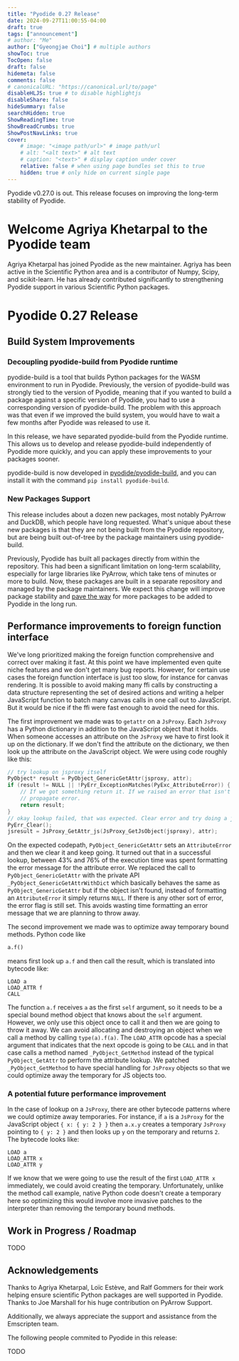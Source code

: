 ```yaml
---
title: "Pyodide 0.27 Release"
date: 2024-09-27T11:00:55-04:00
draft: true
tags: ["announcement"]
# author: "Me"
author: ["Gyeongjae Choi"] # multiple authors
showToc: true
TocOpen: false
draft: false
hidemeta: false
comments: false
# canonicalURL: "https://canonical.url/to/page"
disableHLJS: true # to disable highlightjs
disableShare: false
hideSummary: false
searchHidden: true
ShowReadingTime: true
ShowBreadCrumbs: true
ShowPostNavLinks: true
cover:
    # image: "<image path/url>" # image path/url
    # alt: "<alt text>" # alt text
    # caption: "<text>" # display caption under cover
    relative: false # when using page bundles set this to true
    hidden: true # only hide on current single page
---
```


Pyodide v0.27.0 is out. This release focuses on improving the long-term stability of Pyodide.

# Welcome Agriya Khetarpal to the Pyodide team

Agriya Khetarpal has joined Pyodide as the new maintainer.
Agriya has been active in the Scientific Python area and is a contributor of Numpy, Scipy, and scikit-learn.
He has already contributed significantly to strengthening Pyodide support in various Scientific Python packages.

# Pyodide 0.27 Release

## Build System Improvements

### Decoupling pyodide-build from Pyodide runtime

pyodide-build is a tool that builds Python packages for the WASM environment to run in Pyodide.
Previously, the version of pyodide-build was strongly tied to the version of Pyodide,
meaning that if you wanted to build a package against a specific version of Pyodide, you had to use a corresponding version of pyodide-build.
The problem with this approach was that even if we improved the build system, you would have to wait a few months after Pyodide was released to use it.

In this release, we have separated pyodide-build from the Pyodide runtime.
This allows us to develop and release pyodide-build independently of Pyodide more quickly,
and you can apply these improvements to your packages sooner.

pyodide-build is now developed in [pyodide/pyodide-build](https://github.com/pyodide/pyodide-build),
and you can install it with the command `pip install pyodide-build`.

### New Packages Support

This release includes about a dozen new packages, most notably PyArrow and DuckDB, which people have long requested.
What's unique about these new packages is that they are not being built from the Pyodide repository,
but are being built out-of-tree by the package maintainers using pyodide-build.

Previously, Pyodide has built all packages directly from within the repository.
This had been a significant limitation on long-term scalability,
especially for large libraries like PyArrow, which take tens of minutes or more to build.
Now, these packages are built in a separate repository and managed by the package maintainers.
We expect this change will improve package stability and [pave the way](https://github.com/pyodide/pyodide/issues/4918) for more packages to be added to Pyodide in the long run.

## Performance improvements to foreign function interface

We've long prioritized making the foreign function comprehensive and correct
over making it fast. At this point we have implemented even quite niche features
and we don't get many bug reports. However, for certain use cases the foreign
function interface is just too slow, for instance for canvas rendering. It is
possible to avoid making many ffi calls by constructing a data structure
representing the set of desired actions and writing a helper JavaScript function
to batch many canvas calls in one call out to JavaScript. But it would be nice
if the ffi were fast enough to avoid the need for this.

The first improvement we made was to `getattr` on a `JsProxy`. Each `JsProxy`
has a Python dictionary in addition to the JavaScript object that it holds. When
someone accesses an attribute on the `JsProxy` we have to first look it up on
the dictionary. If we don't find the attribute on the dictionary, we then look
up the attribute on the JavaScript object. We were using code roughly like this:
```C
// try lookup on jsproxy itself
PyObject* result = PyObject_GenericGetAttr(jsproxy, attr);
if (result != NULL || !PyErr_ExceptionMatches(PyExc_AttributeError)) {
    // If we got something return it. If we raised an error that isn't an attribute error,
    // propagate error.
    return result;
}
// okay lookup failed, that was expected. Clear error and try doing a js lookup.
PyErr_Clear();
jsresult = JsProxy_GetAttr_js(JsProxy_GetJsObject(jsproxy), attr);
```
On the expected codepath, `PyObject_GenericGetAttr` sets an `AttributeError` and
then we clear it and keep going. It turned out that in a successful lookup,
between 43% and 76% of the execution time was spent formatting the error message
for the attribute error. We replaced the call to `PyObject_GenericGetAttr` with
the private API `_PyObject_GenericGetAttrWithDict` which basically behaves the
same as `PyObject_GenericGetAttr` but if the object isn't found, instead of
formatting an `AttributeError` it simply returns `NULL`. If there is any other
sort of error, the error flag is still set. This avoids wasting time formatting
an error message that we are planning to throw away.

The second improvement we made was to optimize away temporary bound methods.
Python code like
```py
a.f()
```
means first look up `a.f` and then call the result, which is translated into
bytecode like:
```
LOAD a
LOAD_ATTR f
CALL
```
The function `a.f` receives `a` as the first `self` argument, so it needs to be
a special bound method object that knows about the `self` argument. However, we
only use this object once to call it and then we are going to throw it away. We
can avoid allocating and destroying an object when we call a method by calling
`type(a).f(a)`. The `LOAD_ATTR` opcode has a special argument that indicates
that the next opcode is going to be `CALL` and in that case calls a method named
`_PyObject_GetMethod` instead of the typical `PyObject_GetAttr` to perform the
attribute lookup. We patched `_PyObject_GetMethod` to have special handling for
`JsProxy` objects so that we could optimize away the temporary for JS objects too.

### A potential future performance improvement

In the case of lookup on a `JsProxy`, there are other bytecode patterns where we
could optimize away temporaries. For instance, if `a` is a `JsProxy` for the
JavaScript object `{ x: { y: 2 } }` then `a.x.y` creates a temporary `JsProxy`
pointing to `{ y: 2 }` and then looks up `y` on the temporary and returns `2`.
The bytecode looks like:
```
LOAD a
LOAD_ATTR x
LOAD_ATTR y
```
If we know that we were going to use the result of the first `LOAD_ATTR x`
immediately, we could avoid creating the temporary. Unfortunately, unlike the
method call example, native Python code doesn't create a temporary here so
optimizing this would involve more invasive patches to the interpreter than
removing the temporary bound methods.

## Work in Progress / Roadmap

TODO

## Acknowledgements

Thanks to Agriya Khetarpal, Loïc Estève, and Ralf Gommers for their work helping ensure scientific Python packages are well supported in Pyodide.
Thanks to Joe Marshall for his huge contribution on PyArrow Support.

Additionally, we always appreciate the support and assistance from the Emscripten team.

The following people commited to Pyodide in this release:

TODO
